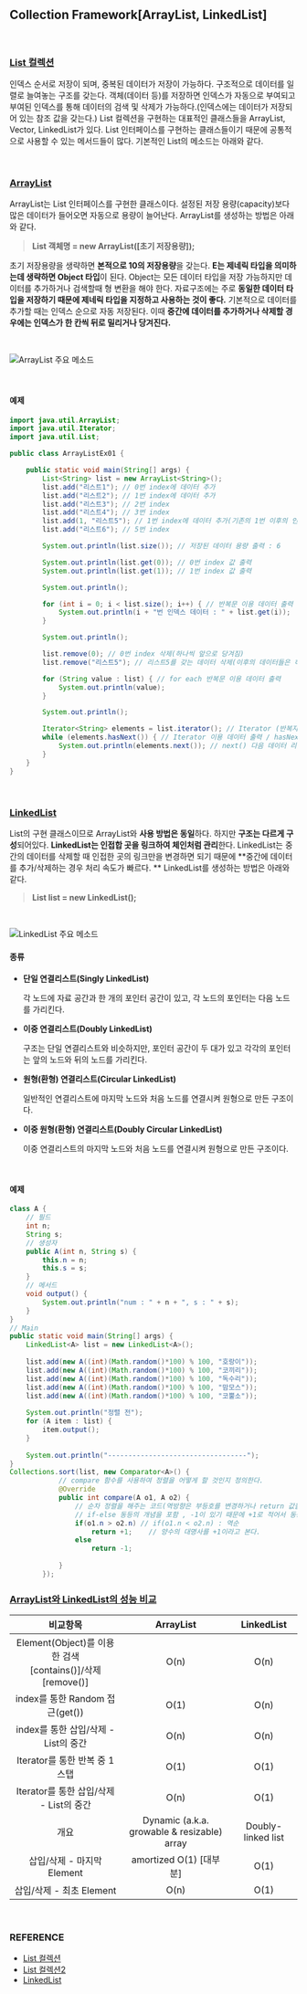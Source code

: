 ## Collection Framework[ArrayList, LinkedList]

<br/>

### <u>List 컬렉션</u>

인덱스 순서로 저장이 되며, 중복된 데이터가 저장이 가능하다. 구조적으로 데이터를 일렬로 늘여놓는 구조를 갖는다. 객체(데이터 등)를 저장하면 인덱스가 자동으로 부여되고 부여된 인덱스를 통해 데이터의 검색 및 삭제가 가능하다.(인덱스에는 데이터가 저장되어 있는 참조 값을 갖는다.) List 컬렉션을 구현하는 대표적인 클래스들을 ArrayList, Vector, LinkedList가 있다. List 인터페이스를 구현하는 클래스들이기 때문에 공통적으로 사용할 수 있는 메서드들이 많다. 기본적인 List의 메소드는 아래와 같다.

<br/>

### <u>ArrayList</u>

ArrayList는 List 인터페이스를 구현한 클래스이다. 설정된 저장 용량(capacity)보다 많은 데이터가 들어오면 자동으로 용량이 늘어난다. ArrayList를 생성하는 방법은 아래와 같다.

>  **List<E> 객체명 = new ArrayList<E>([초기 저장용량]);**

초기 저장용량을 생략하면 **본적으로 10의 저장용량**을 갖는다. **E는 제네릭 타입을 의미하는데 생략하면 Object 타입**이 된다. Object는 모든 데이터 타입을 저장 가능하지만 데이터를 추가하거나 검색할때 형 변환을 해야 한다. 자료구조에는 주로 **동일한 데이터 타입을 저장하기 때문에 제네릭 타입을 지정하고 사용하는 것이 좋다.** 기본적으로 데이터를 추가할 때는 인덱스 순으로 자동 저장된다. 이때 **중간에 데이터를 추가하거나 삭제할 경우에는 인덱스가 한 칸씩 뒤로 밀리거나 당겨진다.**

<br/>

![ArrayList 주요 메소드](https://user-images.githubusercontent.com/61674527/109425235-b3483100-7a2a-11eb-8bd6-e7741ca48845.png)

<br/>

#### 예제

~~~~java
import java.util.ArrayList;
import java.util.Iterator;
import java.util.List;

public class ArrayListEx01 {

	public static void main(String[] args) {
		List<String> list = new ArrayList<String>();
		list.add("리스트1"); // 0번 index에 데이터 추가
		list.add("리스트2"); // 1번 index에 데이터 추가
		list.add("리스트3"); // 2번 index
		list.add("리스트4"); // 3번 index
		list.add(1, "리스트5"); // 1번 index에 데이터 추가(기존의 1번 이후의 인덱스들이 하나씩 뒤로 밀림)
		list.add("리스트6"); // 5번 index

		System.out.println(list.size()); // 저장된 데이터 용량 출력 : 6

		System.out.println(list.get(0)); // 0번 index 값 출력
		System.out.println(list.get(1)); // 1번 index 값 출력

		System.out.println();

		for (int i = 0; i < list.size(); i++) { // 반복문 이용 데이터 출력
			System.out.println(i + "번 인덱스 데이터 : " + list.get(i));
		}

		System.out.println();

		list.remove(0); // 0번 index 삭제(하나씩 앞으로 당겨짐)
		list.remove("리스트5"); // 리스트5를 갖는 데이터 삭제(이후의 데이터들은 하나씩 앞으로 당겨짐)

		for (String value : list) { // for each 반복문 이용 데이터 출력
			System.out.println(value);
		}

		System.out.println();

		Iterator<String> elements = list.iterator(); // Iterator (반복자)
		while (elements.hasNext()) { // Iterator 이용 데이터 출력 / hasNext : 데이터가 있으면 true 없으면 false 리턴
			System.out.println(elements.next()); // next() 다음 데이터 리턴
		}
	}
}
~~~~

<br/>

### <u>LinkedList</u>

List의 구현 클래스이므로 ArrayList와 **사용 방법은 동일**하다. 하지만 **구조는 다르게 구성**되어있다. **LinkedList는 인접합 곳을 링크하여 체인처럼 관리**한다. LinkedList는 중간의 데이터를 삭제할 때 인접한 곳의 링크만을 변경하면 되기 때문에 **중간에 데이터를 추가/삭제하는 경우 처리 속도가 빠르다. ** LinkedList를 생성하는 방법은 아래와 같다.

> **List<E> list = new LinkedList<E>();**

<br/>

![LinkedList 주요 메소드](https://user-images.githubusercontent.com/61674527/109425247-be9b5c80-7a2a-11eb-8c0b-5428516b1d12.png)

#### 종류

* **단일 연결리스트(Singly LinkedList)**

  각 노드에 자료 공간과 한 개의 포인터 공간이 있고, 각 노드의 포인터는 다음 노드를 가리킨다.

* **이중 연결리스트(Doubly LinkedList)**

  구조는 단일 연결리스트와 비슷하지만, 포인터 공간이 두 대가 있고 각각의 포인터는 앞의 노드와 뒤의 노드를 가리킨다.

* **원형(환형) 연결리스트(Circular LinkedList)**

  일반적인 연결리스트에 마지막 노드와 처음 노드를 연결시켜 원형으로 만든 구조이다.

* **이중 원형(환형) 연결리스트(Doubly Circular LinkedList)**

  이중 연결리스트의 마지막 노드와 처음 노드를 연결시켜 원형으로 만든 구조이다.

<br/>

#### 예제

~~~java
class A {
    // 필드
    int n;
    String s;
    // 생성자
    public A(int n, String s) {
        this.n = n;
        this.s = s;
    }
    // 메서드
    void output() {
        System.out.println("num : " + n + ", s : " + s);
    }
}
// Main
public static void main(String[] args) {
    LinkedList<A> list = new LinkedList<A>();
        
    list.add(new A((int)(Math.random()*100) % 100, "호랑이"));
    list.add(new A((int)(Math.random()*100) % 100, "코끼리"));
    list.add(new A((int)(Math.random()*100) % 100, "독수리"));
    list.add(new A((int)(Math.random()*100) % 100, "맘모스"));
    list.add(new A((int)(Math.random()*100) % 100, "코뿔소"));
        
    System.out.println("정렬 전");
    for (A item : list) {
        item.output();
    }
    
    System.out.println("----------------------------------");
}
Collections.sort(list, new Comparator<A>() {
            // compare 함수를 사용하여 정렬을 어떻게 할 것인지 정의한다.
            @Override
            public int compare(A o1, A o2) {
                // 순차 정렬을 해주는 코드(역방향은 부등호를 변경하거나 return 값을 바꿔주면 됨)
                // if-else 동등의 개념을 포함 , -1이 있기 때문에 +1로 적어서 동등하게 맞춰준다.
                if(o1.n > o2.n) // if(o1.n < o2.n) : 역순
                    return +1;    // 양수의 대명사를 +1이라고 본다.
                else
                    return -1;
 
            }
        });


~~~





### <u>ArrayList와 LinkedList의 성능 비교</u>

|                           비교항목                           |                  ArrayList                  |     LinkedList     |
| :----------------------------------------------------------: | :-----------------------------------------: | :----------------: |
| Element(Object)를 이용한 검색<br />[contains()]/삭제[remove()] |                    O(n)                     |        O(n)        |
|               index를 통한 Random 접근(get())                |                    O(1)                     |        O(n)        |
|             index를 통한 삽입/삭제 - List의 중간             |                    O(n)                     |        O(n)        |
|                Iterator를 통한 반복 중 1스탭                 |                    O(1)                     |        O(1)        |
|           Iterator를 통한 삽입/삭제 - List의 중간            |                    O(n)                     |        O(1)        |
|                             개요                             | Dynamic (a.k.a. growable & resizable) array | Doubly-linked list |
|                  삽입/삭제 - 마지막 Element                  |           amortized O(1) [대부분]           |        O(1)        |
|                   삽입/삭제 - 최초 Element                   |                    O(n)                     |        O(1)        |

<br/>

### REFERENCE

* [List 컬렉션](https://oper6210.tistory.com/35)
* [List 컬렉션2](https://hwan1001.tistory.com/5)
* [LinkedList](https://hwan1001.tistory.com/11)

